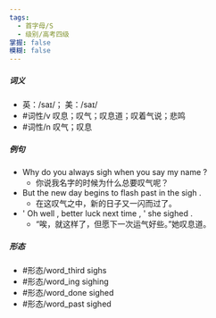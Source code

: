 ```yaml
---
tags:
  - 首字母/S
  - 级别/高考四级
掌握: false
模糊: false
---
```

##### 词义
- 英：/saɪ/； 美：/saɪ/
- #词性/v  叹息；叹气；叹息道；叹着气说；悲鸣
- #词性/n  叹气；叹息
##### 例句
- Why do you always sigh when you say my name ?
	- 你说我名字的时候为什么总要叹气呢？
- But the new day begins to flash past in the sigh .
	- 在这叹气之中，新的日子又一闪而过了。
- ' Oh well , better luck next time , ' she sighed .
	- “唉，就这样了，但愿下一次运气好些。”她叹息道。
##### 形态
- #形态/word_third sighs
- #形态/word_ing sighing
- #形态/word_done sighed
- #形态/word_past sighed
